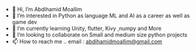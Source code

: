 - 👋 Hi, I’m Abdihamid Moallim
- 👀 I’m interested in Python as language ML and AI as a career as well  as game dev
- 🌱 I’m currently learning Unity, flutter, Kivy ,numpy and More
- 💞️ I’m looking to collaborate on Small and medium size python projects 
- 📫 How to reach me .. 
email : abdihamidmoallim@gmail.com

<!---
Amoalim4/Amoalim4 is a ✨ special ✨ repository because its `README.md` (this file) appears on your GitHub profile.
You can click the Preview link to take a look at your changes.
--->

